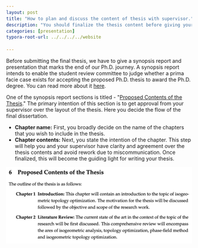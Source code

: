 ```yaml
---
layout: post
title: "How to plan and discuss the content of thesis with supervisor."
description: "You should finalize the thesis content before giving your synopsis. This post will containt the steps that I took to plan the content of thesis while writing the synopsis report."
categories: [presentation]
typora-root-url: ../../../../website

---
```


Before submitting the final thesis, we have to give a synopsis report and presentation that marks the end of our Ph.D. journey. A synopsis report intends to enable the student review committee to judge whether a prima facie case exists for accepting the proposed Ph.D. thesis to award the Ph.D. degree. You can read more about it [here](https://abhigupta.io/2022/01/24/writing-synopsis.html).

One of the synopsis report sections is titled - "[Proposed Contents of the Thesis](https://github.com/iitrabhi/synopsis-template/blob/master/07.Chapters/Chapter6/Chapter6.tex)." The primary intention of this section is to get approval from your supervisor over the layout of the thesis. Here you decide the flow of the final dissertation. 

- **Chapter name:** First, you broadly decide on the name of the chapters that you wish to include in the thesis.
- **Chapter contents:** Next, you state the intention of the chapter. This step will help you and your supervisor have clarity and agreement over the thesis contents and avoid rework due to miscommunication. Once finalized, this will become the guiding light for writing your thesis.

![image-20220223110227804](/assets/images/image-20220223110227804.png)

